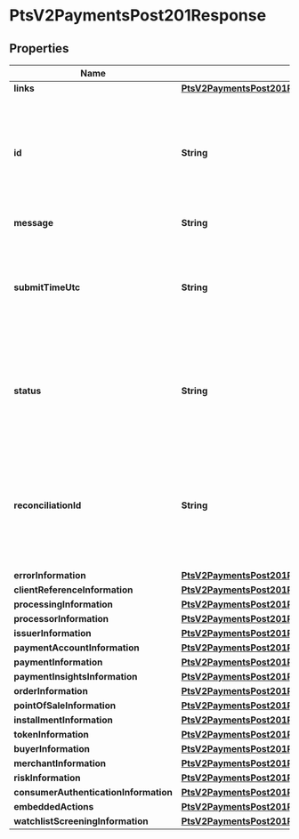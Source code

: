 
# PtsV2PaymentsPost201Response

## Properties
Name | Type | Description | Notes
------------ | ------------- | ------------- | -------------
**links** | [**PtsV2PaymentsPost201ResponseLinks**](PtsV2PaymentsPost201ResponseLinks.md) |  |  [optional]
**id** | **String** | An unique identification number generated by Cybersource to identify the submitted request. Returned by all services. It is also appended to the endpoint of the resource. On incremental authorizations, this value with be the same as the identification number returned in the original authorization response.  |  [optional]
**message** | **String** | More information about the transaction response.  |  [optional]
**submitTimeUtc** | **String** | Time of request in UTC. Format: &#x60;YYYY-MM-DDThh:mm:ssZ&#x60; **Example** &#x60;2016-08-11T22:47:57Z&#x60; equals August 11, 2016, at 22:47:57 (10:47:57 p.m.). The &#x60;T&#x60; separates the date and the time. The &#x60;Z&#x60; indicates UTC.  Returned by Cybersource for all services.  |  [optional]
**status** | **String** | The status of the submitted transaction.  Possible values:  - AUTHORIZED  - PARTIAL_AUTHORIZED  - AUTHORIZED_PENDING_REVIEW  - AUTHORIZED_RISK_DECLINED  - PENDING_AUTHENTICATION  - PENDING_REVIEW  - DECLINED  - INVALID_REQUEST  |  [optional]
**reconciliationId** | **String** | Reference number for the transaction. Depending on how your Cybersource account is configured, this value could either be provided in the API request or generated by CyberSource. The actual value used in the request to the processor is provided back to you by Cybersource in the response.  |  [optional]
**errorInformation** | [**PtsV2PaymentsPost201ResponseErrorInformation**](PtsV2PaymentsPost201ResponseErrorInformation.md) |  |  [optional]
**clientReferenceInformation** | [**PtsV2PaymentsPost201ResponseClientReferenceInformation**](PtsV2PaymentsPost201ResponseClientReferenceInformation.md) |  |  [optional]
**processingInformation** | [**PtsV2PaymentsPost201ResponseProcessingInformation**](PtsV2PaymentsPost201ResponseProcessingInformation.md) |  |  [optional]
**processorInformation** | [**PtsV2PaymentsPost201ResponseProcessorInformation**](PtsV2PaymentsPost201ResponseProcessorInformation.md) |  |  [optional]
**issuerInformation** | [**PtsV2PaymentsPost201ResponseIssuerInformation**](PtsV2PaymentsPost201ResponseIssuerInformation.md) |  |  [optional]
**paymentAccountInformation** | [**PtsV2PaymentsPost201ResponsePaymentAccountInformation**](PtsV2PaymentsPost201ResponsePaymentAccountInformation.md) |  |  [optional]
**paymentInformation** | [**PtsV2PaymentsPost201ResponsePaymentInformation**](PtsV2PaymentsPost201ResponsePaymentInformation.md) |  |  [optional]
**paymentInsightsInformation** | [**PtsV2PaymentsPost201ResponsePaymentInsightsInformation**](PtsV2PaymentsPost201ResponsePaymentInsightsInformation.md) |  |  [optional]
**orderInformation** | [**PtsV2PaymentsPost201ResponseOrderInformation**](PtsV2PaymentsPost201ResponseOrderInformation.md) |  |  [optional]
**pointOfSaleInformation** | [**PtsV2PaymentsPost201ResponsePointOfSaleInformation**](PtsV2PaymentsPost201ResponsePointOfSaleInformation.md) |  |  [optional]
**installmentInformation** | [**PtsV2PaymentsPost201ResponseInstallmentInformation**](PtsV2PaymentsPost201ResponseInstallmentInformation.md) |  |  [optional]
**tokenInformation** | [**PtsV2PaymentsPost201ResponseTokenInformation**](PtsV2PaymentsPost201ResponseTokenInformation.md) |  |  [optional]
**buyerInformation** | [**PtsV2PaymentsPost201ResponseBuyerInformation**](PtsV2PaymentsPost201ResponseBuyerInformation.md) |  |  [optional]
**merchantInformation** | [**PtsV2PaymentsPost201ResponseMerchantInformation**](PtsV2PaymentsPost201ResponseMerchantInformation.md) |  |  [optional]
**riskInformation** | [**PtsV2PaymentsPost201ResponseRiskInformation**](PtsV2PaymentsPost201ResponseRiskInformation.md) |  |  [optional]
**consumerAuthenticationInformation** | [**PtsV2PaymentsPost201ResponseConsumerAuthenticationInformation**](PtsV2PaymentsPost201ResponseConsumerAuthenticationInformation.md) |  |  [optional]
**embeddedActions** | [**PtsV2PaymentsPost201ResponseEmbeddedActions**](PtsV2PaymentsPost201ResponseEmbeddedActions.md) |  |  [optional]
**watchlistScreeningInformation** | [**PtsV2PaymentsPost201ResponseWatchlistScreeningInformation**](PtsV2PaymentsPost201ResponseWatchlistScreeningInformation.md) |  |  [optional]



